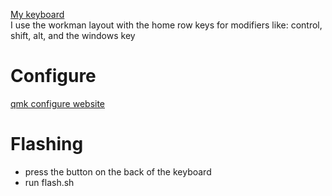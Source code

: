 
[My keyboard](https://keeb.io/products/foldkb) \
I use the workman layout with the home row keys for modifiers like: control, shift, alt, and the windows key

# Configure
[qmk configure website](https://config.qmk.fm/#/cannonkeys/bastiontkl/LAYOUT_all)

# Flashing
- press the button on the back of the keyboard
- run flash.sh
